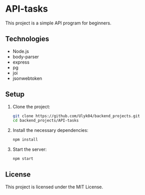 


# API-tasks

This project is a simple API program for beginners.


## Technologies

- Node.js
- body-parser
- express
- pg
- joi
- jsonwebtoken
  
## Setup

1. Clone the project:

    ```bash
    git clone https://github.com/Ulyk04/backend_projects.git
    cd backend_projects/API-tasks
    ```

2. Install the necessary dependencies:

    ```bash
    npm install
    ```


3. Start the server:

    ```bash
    npm start
    ```

  
## License

This project is licensed under the MIT License.
